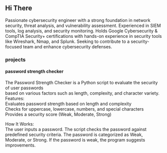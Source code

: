 ## Hi There
Passionate cybersecurity engineer with a strong foundation in network security, threat analysis, and vulnerability assessment. Experienced in SIEM tools, log analysis, and security monitoring. Holds Google Cybersecurity & CompTIA Security+ certifications with hands-on experience in security tools like Wireshark, Nmap, and Splunk. Seeking to contribute to a security-focused team and enhance cybersecurity defenses.

### projects
#### password strength checker
The Password Strength Checker is a Python script to evaluate the security of user passwords<br /> based on various factors such as length, complexity, and character variety. 
Features:<br />
 Evaluates password strength based on length and complexity<br />
Checks for uppercase, lowercase, numbers, and special characters<br />
Provides a security score (Weak, Moderate, Strong)<br />


How It Works:<br />
The user inputs a password.
The script checks the password against predefined security criteria.
The password is categorized as Weak, Moderate, or Strong.
If the password is weak, the program suggests improvements.
